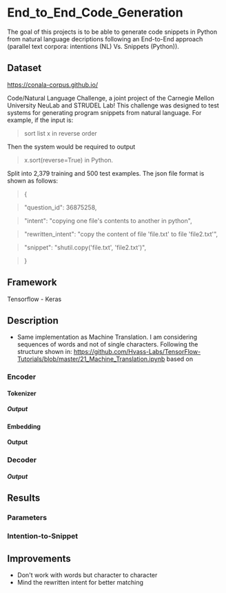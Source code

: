 # End_to_End_Code_Generation
The goal of this projects is to be able to generate code snippets in Python from natural language decriptions following an End-to-End approach (parallel text corpora: intentions (NL) Vs. Snippets (Python)).

## Dataset

https://conala-corpus.github.io/

Code/Natural Language Challenge, a joint project of the Carnegie Mellon University NeuLab and STRUDEL Lab! This challenge was designed to test systems for generating program snippets from natural language. For example, if the input is:

> sort list x in reverse order

Then the system would be required to output

> x.sort(reverse=True) in Python.

Split into 2,379 training and 500 test examples. The json file format is shown as follows:

>{
  
>  "question_id": 36875258,
  
> "intent": "copying one file's contents to another in python", 

> "rewritten_intent": "copy the content of file 'file.txt' to file 'file2.txt'", 

> "snippet": "shutil.copy('file.txt', 'file2.txt')", 

> }


## Framework
Tensorflow - Keras

## Description

  - Same implementation as Machine Translation. I am considering sequences of words and not of single characters. Following the structure shown in: https://github.com/Hvass-Labs/TensorFlow-Tutorials/blob/master/21_Machine_Translation.ipynb based on

### Encoder
#### Tokenizer
##### Output

#### Embedding
#### Output

### Decoder
##### Output

## Results
### Parameters

### Intention-to-Snippet

## Improvements
  - Don't work with words but character to character
  - Mind the rewritten intent for better matching
  
